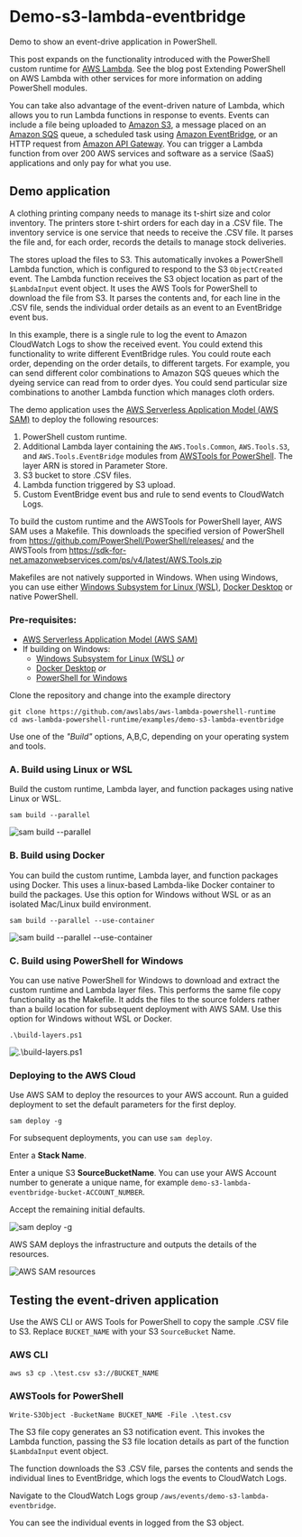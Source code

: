 # Demo-s3-lambda-eventbridge

Demo to show an event-drive application in PowerShell. 

This post expands on the functionality introduced with the PowerShell custom runtime for [AWS Lambda](https://aws.amazon.com/lambda/). See the blog post Extending PowerShell on AWS Lambda with other services for more information on adding PowerShell modules.

You can take also advantage of the event-driven nature of Lambda, which allows you to run Lambda functions in response to events. Events can include a file being uploaded to [Amazon S3](https://aws.amazon.com/s3/), a message placed on an [Amazon SQS](https://aws.amazon.com/sqs/) queue, a scheduled task using [Amazon EventBridge](https://aws.amazon.com/eventbridge/), or an HTTP request from [Amazon API Gateway](https://aws.amazon.com/api-gateway/). You can trigger a Lambda function from over 200 AWS services and software as a service (SaaS) applications and only pay for what you use.

## Demo application

A clothing printing company needs to manage its t-shirt size and color inventory. The printers store t-shirt orders for each day in a .CSV file. The inventory service is one service that needs to receive the .CSV file. It parses the file and, for each order, records the details to manage stock deliveries.

The stores upload the files to S3. This automatically invokes a PowerShell Lambda function, which is configured to respond to the S3 `ObjectCreated` event.  The Lambda function receives the S3 object location as part of the `$LambdaInput` event object. It uses the AWS Tools for PowerShell to download the file from S3. It parses the contents and, for each line in the .CSV file, sends the individual order details as an event to an EventBridge event bus.

In this example, there is a single rule to log the event to Amazon CloudWatch Logs to show the received event. You could extend this functionality to write different EventBridge rules. You could route each order, depending on the order details, to different targets. For example, you can send different color combinations to Amazon SQS queues which the dyeing service can read from to order dyes. You could send particular size combinations to another Lambda function which manages cloth orders.

The demo application uses the [AWS Serverless Application Model (AWS SAM)](https://aws.amazon.com/serverless/sam/) to deploy the following resources:
1.	PowerShell custom runtime.
1.	Additional Lambda layer containing the `AWS.Tools.Common`, `AWS.Tools.S3`, and `AWS.Tools.EventBridge` modules from [AWSTools for PowerShell](https://aws.amazon.com/powershell/). The layer ARN is stored in Parameter Store.
1.	S3 bucket to store .CSV files.
1.	Lambda function triggered by S3 upload.
1.	Custom EventBridge event bus and rule to send events to CloudWatch Logs.

To build the custom runtime and the AWSTools for PowerShell layer, AWS SAM uses a Makefile. This downloads the specified version of PowerShell from https://github.com/PowerShell/PowerShell/releases/ and the AWSTools from https://sdk-for-net.amazonwebservices.com/ps/v4/latest/AWS.Tools.zip

Makefiles are not natively supported in Windows. When using Windows, you can use either [Windows Subsystem for Linux (WSL)](https://docs.microsoft.com/en-us/windows/wsl/about), [Docker Desktop](https://docs.docker.com/get-docker/) or native PowerShell.

### Pre-requisites: 
* [AWS Serverless Application Model (AWS SAM)](https://aws.amazon.com/serverless/sam/)
* If building on Windows:
   * [Windows Subsystem for Linux (WSL)](https://docs.microsoft.com/en-us/windows/wsl/about) *or*
   * [Docker Desktop](https://docs.docker.com/get-docker/) *or*
   * [PowerShell for Windows](https://docs.microsoft.com/en-us/powershell/scripting/install/installing-powershell-on-windows)

Clone the repository and change into the example directory
```
git clone https://github.com/awslabs/aws-lambda-powershell-runtime
cd aws-lambda-powershell-runtime/examples/demo-s3-lambda-eventbridge
```
Use one of the *"Build"* options, A,B,C, depending on your operating system and tools.

### A. Build using Linux or WSL
Build the custom runtime, Lambda layer, and function packages using native Linux or WSL.
```
sam build --parallel
```
![sam build --parallel](../../img/sam-build-parallel.png)

### B. Build using Docker
You can build the custom runtime, Lambda layer, and function packages using Docker. This uses a linux-based Lambda-like Docker container to build the packages. Use this option for Windows without WSL or as an isolated Mac/Linux build environment.

```
sam build --parallel --use-container
```
![sam build --parallel --use-container](/img/sam-build-parallel-use-container.png)

### C. Build using PowerShell for Windows
You can use native PowerShell for Windows to download and extract the custom runtime and Lambda layer files. This performs the same file copy functionality as the Makefile. It adds the files to the source folders rather than a build location for subsequent deployment with AWS SAM. Use this option for Windows without WSL or Docker.

```
.\build-layers.ps1
```
![.\build-layers.ps1](/img/build-layers.png)

### Deploying to the AWS Cloud
Use AWS SAM to deploy the resources to your AWS account. Run a guided deployment to set the default parameters for the first deploy.

```
sam deploy -g
```
For subsequent deployments, you can use `sam deploy`.

Enter a **Stack Name**.

Enter a unique S3 **SourceBucketName**. 
You can use your AWS Account number to generate a unique name, for example `demo-s3-lambda-eventbridge-bucket-ACCOUNT_NUMBER`.

Accept the remaining initial defaults.

![sam deploy -g](/img/s3-demo-sam-deploy-g.png)

AWS SAM deploys the infrastructure and outputs the details of the resources.

![AWS SAM resources](/img/s3-demo-aws-sam-resources.png)

## Testing the event-driven application
Use the AWS CLI or AWS Tools for PowerShell to copy the sample .CSV file to S3. Replace `BUCKET_NAME` with your S3 `SourceBucket` Name.

### AWS CLI
````
aws s3 cp .\test.csv s3://BUCKET_NAME
````
### AWSTools for PowerShell
````
Write-S3Object -BucketName BUCKET_NAME -File .\test.csv
````
The S3 file copy generates an S3 notification event. This invokes the Lambda function, passing the S3 file location details as part of the function `$LambdaInput` event object.

The function downloads the S3 .CSV file, parses the contents and sends the individual lines to EventBridge, which logs the events to CloudWatch Logs. 

Navigate to the CloudWatch Logs group `/aws/events/demo-s3-lambda-eventbridge`.

You can see the individual events in logged from the S3 object.